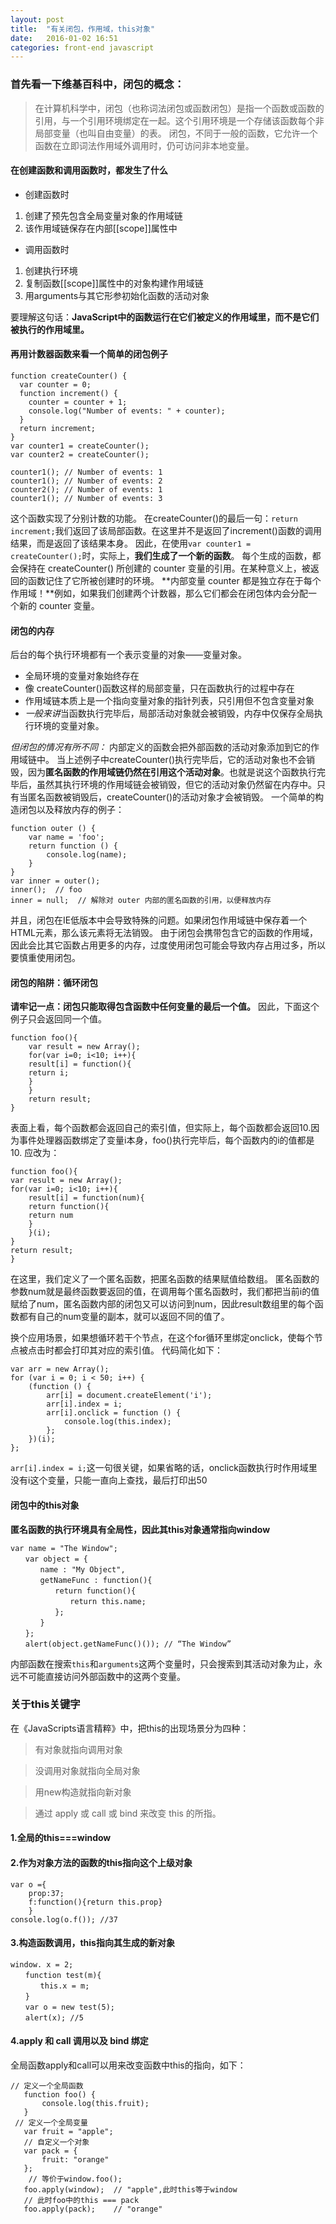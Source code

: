 ```yaml
---
layout: post
title:  "有关闭包，作用域，this对象"
date:   2016-01-02 16:51
categories: front-end javascript
---
```


### 首先看一下维基百科中，闭包的概念：

> 在计算机科学中，闭包（也称词法闭包或函数闭包）是指一个函数或函数的引用，与一个引用环境绑定在一起。这个引用环境是一个存储该函数每个非局部变量（也叫自由变量）的表。
> 闭包，不同于一般的函数，它允许一个函数在立即词法作用域外调用时，仍可访问非本地变量。

#### 在创建函数和调用函数时，都发生了什么

- 创建函数时
 1. 创建了预先包含全局变量对象的作用域链
 2. 该作用域链保存在内部[[scope]]属性中
- 调用函数时
 1. 创建执行环境
 2. 复制函数[[scope]]属性中的对象构建作用域链
 3. 用arguments与其它形参初始化函数的活动对象

<!--more-->

要理解这句话：**JavaScript中的函数运行在它们被定义的作用域里，而不是它们被执行的作用域里。**

#### 再用计数器函数来看一个简单的闭包例子

```
function createCounter() {
  var counter = 0;
  function increment() {
    counter = counter + 1;
    console.log("Number of events: " + counter);
  }
  return increment;
}
var counter1 = createCounter();
var counter2 = createCounter();

counter1(); // Number of events: 1
counter1(); // Number of events: 2
counter2(); // Number of events: 1
counter1(); // Number of events: 3
```

这个函数实现了分别计数的功能。
在createCounter()的最后一句：`return increment;`我们返回了该局部函数。在这里并不是返回了increment()函数的调用结果，而是返回了该结果本身。
因此，在使用`var counter1 = createCounter();`时，实际上，**我们生成了一个新的函数**。
每个生成的函数，都会保持在 createCounter() 所创建的 counter 变量的引用。在某种意义上，被返回的函数记住了它所被创建时的环境。
**内部变量 counter 都是独立存在于每个作用域！**例如，如果我们创建两个计数器，那么它们都会在闭包体内会分配一个新的 counter 变量。

#### 闭包的内存

后台的每个执行环境都有一个表示变量的对象——变量对象。

- 全局环境的变量对象始终存在
- 像 createCounter()函数这样的局部变量，只在函数执行的过程中存在
- 作用域链本质上是一个指向变量对象的指针列表，只引用但不包含变量对象
- *一般来讲*当函数执行完毕后，局部活动对象就会被销毁，内存中仅保存全局执行环境的变量对象。

*但闭包的情况有所不同：*
内部定义的函数会把外部函数的活动对象添加到它的作用域链中。
当上述例子中createCounter()执行完毕后，它的活动对象也不会销毁，因为**匿名函数的作用域链仍然在引用这个活动对象**。也就是说这个函数执行完毕后，虽然其执行环境的作用域链会被销毁，但它的活动对象仍然留在内存中。只有当匿名函数被销毁后，createCounter()的活动对象才会被销毁。
一个简单的构造闭包以及释放内存的例子：

```
function outer () {
	var name = 'foo';
	return function () {
		console.log(name);
	}
}
var inner = outer();
inner();  // foo
inner = null;  // 解除对 outer 内部的匿名函数的引用，以便释放内存
```

并且，闭包在IE低版本中会导致特殊的问题。如果闭包作用域链中保存着一个HTML元素，那么该元素将无法销毁。
由于闭包会携带包含它的函数的作用域，因此会比其它函数占用更多的内存，过度使用闭包可能会导致内存占用过多，所以要慎重使用闭包。

#### 闭包的陷阱：循环闭包

**请牢记一点：闭包只能取得包含函数中任何变量的最后一个值。**
因此，下面这个例子只会返回同一个值。

```
function foo(){
    var result = new Array();
    for(var i=0; i<10; i++){
    result[i] = function(){
    return i;
    }
    }
    return result;
}
```

表面上看，每个函数都会返回自己的索引值，但实际上，每个函数都会返回10.因为事件处理器函数绑定了变量i本身，foo()执行完毕后，每个函数内的i的值都是10.
应改为：

```
function foo(){
var result = new Array();
for(var i=0; i<10; i++){
    result[i] = function(num){
    return function(){
    return num
    }
    }(i);
}
return result;
}
```

在这里，我们定义了一个匿名函数，把匿名函数的结果赋值给数组。
匿名函数的参数num就是最终函数要返回的值，在调用每个匿名函数时，我们都把当前i的值赋给了num，匿名函数内部的闭包又可以访问到num，因此result数组里的每个函数都有自己的num变量的副本，就可以返回不同的值了。

换个应用场景，如果想循环若干个节点，在这个for循环里绑定onclick，使每个节点被点击时都会打印其对应的索引值。
代码简化如下：

```
var arr = new Array();
for (var i = 0; i < 50; i++) {
    (function () {
        arr[i] = document.createElement('i');
        arr[i].index = i;
        arr[i].onclick = function () {
            console.log(this.index);
        };
    })(i);
};
```

`arr[i].index = i;`这一句很关键，如果省略的话，onclick函数执行时作用域里没有i这个变量，只能一直向上查找，最后打印出50

#### 闭包中的this对象

**匿名函数的执行环境具有全局性，因此其this对象通常指向window**
```
var name = "The Window";
　　var object = {
　　　　name : "My Object",
　　　　getNameFunc : function(){
　　　　　　return function(){
　　　　　　　　return this.name;
　　　　　　};
　　　　}
　　};
　　alert(object.getNameFunc()()); // “The Window”
```
内部函数在搜索`this`和`arguments`这两个变量时，只会搜索到其活动对象为止，永远不可能直接访问外部函数中的这两个变量。

### 关于this关键字

在《JavaScripts语言精粹》中，把this的出现场景分为四种：

> 有对象就指向调用对象

> 没调用对象就指向全局对象

> 用new构造就指向新对象

> 通过 apply 或 call 或 bind 来改变 this 的所指。

#### 1.全局的this===window

#### 2.作为对象方法的函数的this指向这个上级对象

```
var o ={
    prop:37;
    f:function(){return this.prop}
    }
console.log(o.f()); //37
```

#### 3.构造函数调用，this指向其生成的新对象

```
window. x = 2;
　　function test(m){
　　　　this.x = m;
　　}
　　var o = new test(5);
　　alert(x); //5
```

#### 4.apply 和 call 调用以及 bind 绑定

全局函数apply和call可以用来改变函数中this的指向，如下：

```
// 定义一个全局函数
   function foo() {
       console.log(this.fruit);
   }
 // 定义一个全局变量
   var fruit = "apple";
   // 自定义一个对象
   var pack = {
       fruit: "orange"
   };
    // 等价于window.foo();
   foo.apply(window);  // "apple",此时this等于window
   // 此时foo中的this === pack
   foo.apply(pack);    // "orange"
```